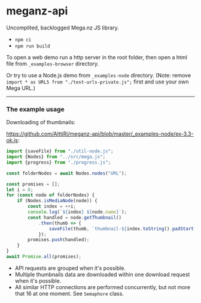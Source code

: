 # meganz-api

Uncomplited, backlogged Mega.nz JS library.

- `npm ci`
- `npm run build`

To open a web demo run a http server in the root folder, then open a html file from `_examples-browser` directory.

Or try to use a Node.js demo from `_examples-node` directory. (Note: remove `import * as URLS from "./test-urls-private.js";` first and use your own Mega URL.)

---

### The example usage

Downloading of thumbnails:

https://github.com/AlttiRi/meganz-api/blob/master/_examples-node/ex-3.3-ok.js:
```js
import {saveFile} from "./util-node.js";
import {Nodes} from "../src/mega.js";
import {progress} from "./progress.js";

const folderNodes = await Nodes.nodes("URL");

const promises = [];
let i = 0;
for (const node of folderNodes) {
    if (Nodes.isMediaNode(node)) {
        const index = ++i;
        console.log(`${index} ${node.name}`);
        const handled = node.getThumbnail()
            .then(thumb => {
                saveFile(thumb, `thumbnail-${index.toString().padStart(3, "0")}-${node.id}.jpg`, node.mtime);
            });
        promises.push(handled);
    }
}
await Promise.all(promises);

```

- API requests are grouped when it's possible.
- Multiple thumbnails data are downloaded within one download request when it's possible.
- All similar HTTP connections are performed concurrently, but not more that 16 at one moment. See `Semaphore` class.
